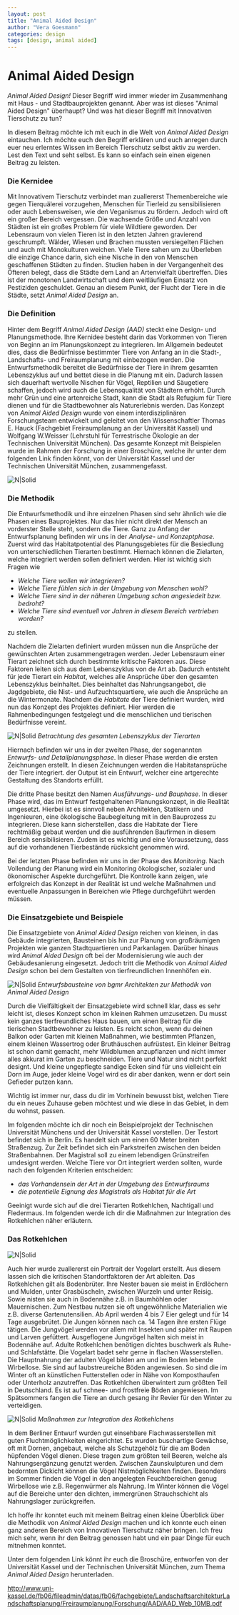 ```yaml
---
layout: post
title: "Animal Aided Design"
author: "Vera Goesmann"
categories: design
tags: [design, animal aided]
---
```


# Animal Aided Design

*Animal Aided Design!* Dieser Begriff wird immer wieder im Zusammenhang mit Haus - und Stadtbauprojekten genannt. Aber was ist dieses "Animal Aided Design" überhaupt? Und was hat dieser Begriff mit Innovativen Tierschutz zu tun? 

In diesem Beitrag möchte ich mit euch in die Welt von *Animal Aided Design* eintauchen. Ich möchte euch den Begriff erklären und euch anregen durch euer neu erlerntes Wissen im Bereich Tierschutz selbst aktiv zu werden. Lest den Text und seht selbst. Es kann so einfach sein einen eigenen Beitrag zu leisten. 

### Die Kernidee 

Mit Innovativem Tierschutz verbindet man zuallererst Themenbereiche wie gegen Tierquälerei vorzugehen, Menschen für Tierleid zu sensibilisieren oder auch Lebensweisen, wie den Veganismus zu fördern. Jedoch wird oft ein großer Bereich vergessen. Die wachsende Größe und Anzahl von Städten ist ein großes Problem für viele Wildtiere geworden. Der Lebensraum von vielen Tieren ist in den letzten Jahren gravierend geschrumpft. Wälder, Wiesen und Brachen mussten versiegelten Flächen und auch mit Monokulturen weichen. Viele Tiere sahen um zu Überleben die einzige Chance darin, sich eine Nische in den von Menschen geschaffenen Städten zu finden. Studien haben in der Vergangenheit des Öfteren belegt, dass die Städte dem Land an Artenvielfalt übertreffen. Dies ist der monotonen Landwirtschaft und dem weitläufigen Einsatz von Pestiziden geschuldet. Genau an diesem Punkt, der Flucht der Tiere in die Städte, setzt *Animal Aided Design* an. 

### Die Definition

Hinter dem Begriff *Animal Aided Design (AAD)* steckt eine Design- und Planungsmethode. Ihre Kernidee besteht darin das Vorkommen von Tieren von Beginn an im Planungskonzept zu integrieren. Im Allgemein bedeutet dies, dass die Bedürfnisse bestimmter Tiere von Anfang an in die Stadt-, Landschafts- und Freiraumplanung mit einbezogen werden. Die Entwurfsmethodik bereitet die Bedürfnisse der Tiere in ihrem gesamten Lebenszyklus auf und bettet diese in die Planung mit ein. Dadurch lassen sich dauerhaft wertvolle Nischen für Vögel, Reptilien und Säugetiere schaffen, jedoch wird auch die Lebensqualität von Städtern erhöht. Durch mehr Grün und eine artenreiche Stadt, kann die Stadt als Refugium für Tiere dienen und für die Stadtbewohner als Naturerlebnis werden. 
Das Konzept von *Animal Aided Design* wurde von einem interdisziplinären Forschungsteam entwickelt und geleitet von den Wissenschaftler Thomas E. Hauck (Fachgebiet Freiraumplanung an der Universität Kassel) und Wolfgang W.Weisser (Lehrstuhl für Terrestrische Ökologie an der Technischen Universität München). 
Das gesamte Konzept mit Beispielen wurde im Rahmen der Forschung in einer Broschüre, welche ihr unter dem folgenden Link finden könnt, von der Universität Kassel und der Technischen Universität München, zusammengefasst. 

![N|Solid](https://naturvielfaltbauen.org/wp-content/uploads/2018/05/Animal-Aided-Design-2.png)

### Die Methodik 

Die Entwurfsmethodik und ihre einzelnen Phasen sind sehr ähnlich wie die Phasen eines Bauprojektes. Nur das hier nicht direkt der Mensch an vorderster Stelle steht, sondern die Tiere. Ganz zu Anfang der Entwurfsplanung befinden wir uns in der *Analyse- und Konzeptphase*. Zuerst wird das Habitatpotential des Planungsgebietes für die Besiedlung von unterschiedlichen Tierarten bestimmt. Hiernach können die Zielarten, welche integriert werden sollen definiert werden. Hier ist wichtig sich Fragen wie 

- *Welche Tiere wollen wir integrieren?* 
- *Welche Tiere fühlen sich in der Umgebung von Menschen wohl?*
- *Welche Tiere sind in der näheren Umgebung schon angesiedelt bzw. bedroht?* 
- *Welche Tiere sind eventuell vor Jahren in diesem Bereich vertrieben worden?* 

zu stellen.

Nachdem die Zielarten definiert wurden müssen nun die Ansprüche der gewünschten Arten zusammengetragen werden. Jeder Lebensraum einer Tierart zeichnet sich durch bestimmte kritische Faktoren aus. Diese Faktoren leiten sich aus dem Lebenszyklus von de Art ab. Dadurch entsteht für jede Tierart ein *Habitat*, welches alle Ansprüche über den gesamten Lebenszyklus beinhaltet. Dies beinhaltet das Nahrungsangebot, die Jagdgebiete, die Nist- und Aufzuchtsquartiere, wie auch die Ansprüche an die Wintermonate. 
Nachdem die *Habitate* der Tiere definiert wurden, wird nun das Konzept des Projektes definiert. Hier werden die Rahmenbedingungen festgelegt und die menschlichen und tierischen Bedürfnisse vereint. 

![N|Solid](https://www.toek.wzw.tum.de/fileadmin/_processed_/f/6/csm_Bild1_08_1d14c6c4fa.jpg)
*Betrachtung des gesamten Lebenszyklus der Tierarten* 


Hiernach befinden wir uns in der zweiten Phase, der sogenannten *Entwurfs- und Detailplanungsphase*. In dieser Phase werden die ersten Zeichnungen erstellt. In diesen Zeichnungen werden die Habitatansprüche der Tiere integriert. der Output ist ein Entwurf, welcher eine artgerechte Gestaltung des Standorts erfüllt. 

Die dritte Phase besitzt den Namen *Ausführungs- und Bauphase*. In dieser Phase wird, das im Entwurf festgehaltenen Planungskonzept, in die Realität umgesetzt. Hierbei ist es sinnvoll neben Architekten, Statikern und Ingenieuren, eine ökologische Baubegleitung mit in den Bauprozess zu integrieren. Diese kann sicherstellen, dass die Habitate der Tiere rechtmäßig gebaut werden und die ausführenden Baufirmen in diesem Bereich sensibilisieren. Zudem ist es wichtig und eine Voraussetzung, dass auf die vorhandenen Tierbestände rücksicht genommen wird. 

Bei der letzten Phase befinden wir uns in der Phase des *Monitoring*. Nach Vollendung der Planung wird ein Monitoring ökologischer, sozialer und ökonomischer Aspekte durchgeführt. Die Kontrolle kann zeigen, wie erfolgreich das Konzept in der Realität ist und welche Maßnahmen und eventuelle Anpassungen in Bereichen wie Pflege durchgeführt werden müssen. 

### Die Einsatzgebiete und Beispiele 

Die Einsatzgebiete von *Animal Aided Design* reichen von kleinen, in das Gebäude integrierten, Bausteinen bis hin zur Planung von großräumigen Projekten wie ganzen Stadtquartieren und Parkanlagen. Darüber hinaus wird *Animal Aided Design* oft bei der Modernisierung wie auch der Gebäudesanierung eingesetzt. Jedoch tritt die Methodik von *Animal Aided Design* schon bei dem Gestalten von tierfreundlichen Innenhöfen ein.

![N|Solid](https://lh3.googleusercontent.com/proxy/dUX_2ncR4wnGF-arG-QirZQXpkIp2IfXX2yUqwAeSTkmOl0scFLmxwI4Eymdz-AMyAaBf9g5ufhZGVXQmkCZpHSRLR6qYwbWc0rJPaMN7aFeokhQPYnpZwrXNzdYo3F_d9S7zuyT53rwH2Z8Ylb-pI-D6s5zvcDC3V_yf6R0eMdq0Q)
*Entwurfsbausteine von bgmr Architekten zur Methodik von Animal Aided Design* 

Durch die Vielfältigkeit der Einsatzgebiete wird schnell klar, dass es sehr leicht ist, dieses Konzept schon im kleinen Rahmen umzusetzen. Du musst kein ganzes tierfreundliches Haus bauen, um einen Beitrag für die tierischen Stadtbewohner zu leisten. Es reicht schon, wenn du deinen Balkon oder Garten mit kleinen Maßnahmen, wie bestimmten Pflanzen, einem kleinen Wassertrog oder Bruthäuschen aufrüstest. Ein kleiner Beitrag ist schon damit gemacht, mehr Wildblumen anzupflanzen und nicht immer alles akkurat im Garten zu beschneiden. Tiere und Natur sind nicht perfekt designt. Und kleine ungepflegte sandige Ecken sind für uns vielleicht ein Dorn im Auge, jeder kleine Vogel wird es dir aber danken, wenn er dort sein Gefieder putzen kann.

Wichtig ist immer nur, dass du dir im Vorhinein bewusst bist, welchen Tiere du ein neues Zuhause geben möchtest und wie diese in das Gebiet, in dem du wohnst, passen. 

Im folgenden möchte ich dir noch ein Beispielprojekt der Technischen Universität Münchens und der Universität Kassel vorstellen. Der Testort befindet sich in Berlin. Es handelt sich um einen 60 Meter breiten Straßenzug. Zur Zeit befindet sich ein Parkstreifen zwischen den beiden Straßenbahnen. Der Magistral soll zu einem lebendigen Grünstreifen umdesignt werden. Welche Tiere vor Ort integriert werden sollten, wurde nach den folgenden Kriterien entscheiden:

- *das Vorhandensein der Art in der Umgebung des Entwurfsraums*
- *die potentielle Eignung des Magistrals als Habitat für die Art* 

Geeinigt wurde sich auf die drei Tierarten Rotkehlchen, Nachtigall und Fledermaus. Im folgenden werde ich dir die Maßnahmen zur Integration des Rotkehlchen näher erläutern. 

### Das Rotkehlchen 

![N|Solid](https://www.nabu.de/imperia/md/nabu/images/arten/tiere/voegel/schnaepperverwandte/rotkehlchen/150723-nabu-rotkehlchen-gaby-schroeder3.jpeg)

Auch hier wurde zuallererst ein Portrait der Vogelart erstellt. Aus diesem lassen sich die kritischen Standortfaktoren der Art ableiten. Das Rotkehlchen gilt als Bodenbrüter. Ihre Nester bauen sie meist in Erdlöchern und Mulden, unter Grasbüscheln, zwischen Wurzeln und unter Reisig. Sowie nisten sie auch in Bodennähe z.B. in Baumhöhlen oder Mauernischen. Zum Nestbau nutzen sie oft ungewöhnliche Materialien wie z.B. diverse Gartenutensilien. Ab April werden 4 bis 7 Eier gelegt und für 14 Tage ausgebrütet. Die Jungen können nach ca. 14 Tagen ihre ersten Flüge tätigen. Die Jungvögel werden vor allem mit Insekten und später mit Raupen und Larven gefüttert. Ausgeflogene Jungvögel halten sich meist in Bodennähe auf. Adulte Rotkehlchen benötigen dichtes buschwerk als Ruhe- und Schlafstätte. Die Vogelart badet sehr gerne in flachen Wasserstellen. Die Hauptnahrung der adulten Vögel bilden am und im Boden lebende Wirbellose. Sie sind auf laubstreureiche Böden angewiesen. So sind die im Winter oft an künstlichen Futterstellen oder in Nähe von Komposthaufen oder Unterholz anzutreffen. Das Rotkehlchen überwintert zum größten Teil in Deutschland. Es ist auf schnee- und frostfreie Böden angewiesen. Im Spätsommers fangen die Tiere an durch gesang ihr Revier für den Winter zu verteidigen. 

![N|Solid](https://www.galk.de/images/djmediatools/50-animal-aided-design-1/abb_12.jpg)
*Maßnahmen zur Integration des Rotkehlchens*

In dem Berliner Entwurf wurden gut einsehbare Flachwasserstellen mit guten Fluchtmöglichkeiten eingerichtet. Es wurden buschartige Gewächse, oft mit Dornen,  angebaut, welche als Schutzgehölz für die am Boden hüpfenden Vögel dienen. Diese tragen zum größten teil Beeren, welche als Nahrungsergänzung genutzt werden. Zwischen Zaunskulpturen und dem bedornten Dickicht können die Vögel Nistmöglichkeiten finden. Besonders im Sommer finden die Vögel in den angelegten Feuchtbereichen genug Wirbellose wie z.B. Regenwürmer als Nahrung. Im Winter können die Vögel auf die Bereiche unter den dichten, immergrünen Strauchschicht als Nahrungslager zurückgreifen. 

Ich hoffe ihr konntet euch mit meinem Beitrag einen kleine Überblick über die Methodik von *Animal Aided Design* machen und ich konnte euch einen ganz anderen Bereich von Innovativen Tierschutz näher bringen. Ich freu mich sehr, wenn ihr den Beitrag genossen habt und ein paar Dinge für euch mitnehmen konntet.

Unter dem folgenden Link könnt ihr euch die Broschüre, entworfen von der Universität Kassel und der Technischen Universität München, zum Thema *Animal Aided Design* herunterladen. 

http://www.uni-kassel.de/fb06/fileadmin/datas/fb06/fachgebiete/LandschaftsarchitekturLandschaftsplanung/Freiraumplanung/Forschung/AAD/AAD_Web_10MB.pdf







